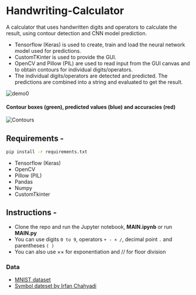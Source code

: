 # Handwriting-Calculator

A calculator that uses handwritten digits and operators to calculate the result, using contour detection and CNN model prediction.
- Tensorflow (Keras) is used to create, train and load the neural network model used for predictions.
- CustomTKinter is used to provide the GUI.
- OpenCV and Pillow (PIL) are used to read input from the GUI canvas and to obtain contours for individual digits/operators.
- The individual digits/operators are detected and predicted. The predictions are combined into a string and evaluated to get the result.

![demo0](https://github.com/ShettySach/Handwriting-Calculator/assets/132273464/c8643ca4-2bad-46f7-ba14-13b01e7a9d2b)

#### Contour boxes (green), predicted values (blue) and accuracies (red)

![Contours](https://github.com/ShettySach/Handwriting-Calculator/assets/132273464/5e3e7121-21ca-4337-a86c-c5656c305bb2)

## Requirements -
```bash
pip install -r requirements.txt
```
* Tensorflow (Keras)
* OpenCV
* Pillow (PIL)
* Pandas
* Numpy
* CustomTkinter

## Instructions -
* Clone the repo and run the Jupyter notebook, **MAIN.ipynb** or run **MAIN.py**
* You can use digits `0 to 9`, operators `+ - × /`, decimal point `.` and parentheses `( )`
* You can also use ×× for exponentiation and // for floor division
  
### Data
* [MNIST dataset](https://www.kaggle.com/datasets/hojjatk/mnist-dataset)
* [Symbol dateset by Irfan Chahyadi ](https://github.com/irfanchahyadi/Handwriting-Calculator/blob/master/src/dataset/data.pickle)
